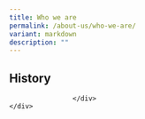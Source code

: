 ```yaml
---
title: Who we are
permalink: /about-us/who-we-are/
variant: markdown
description: ""
---
```

<div class="row is-multiline">
	<div id="2023" class="col is-one-quarter-widescreen is-one-third-desktop is-half-tablet resource-card-element">
		<div class="media-card-plain bg-media-color-1 padding--lg">
                            <div>
                                <h2>History</h2>
                               </div>
                        </div>
                        
                    </div>
	</div>


